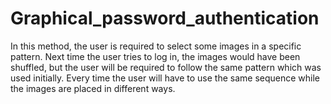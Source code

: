 # Graphical_password_authentication
In this method, the user is required to select some images in a specific pattern. Next time the user tries to log in, the images would have been shuffled, but the user will be required to follow the same pattern which was used initially. Every time the user will have to use the same sequence while the images are placed in different ways. 
